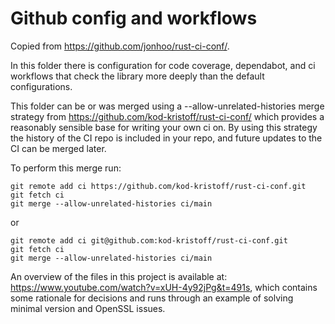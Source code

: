 # Github config and workflows

Copied from <https://github.com/jonhoo/rust-ci-conf/>.

In this folder there is configuration for code coverage, dependabot, and ci
workflows that check the library more deeply than the default configurations.

This folder can be or was merged using a --allow-unrelated-histories merge
strategy from <https://github.com/kod-kristoff/rust-ci-conf/> which provides a
reasonably sensible base for writing your own ci on. By using this strategy
the history of the CI repo is included in your repo, and future updates to
the CI can be merged later.

To perform this merge run:

```shell
git remote add ci https://github.com/kod-kristoff/rust-ci-conf.git
git fetch ci
git merge --allow-unrelated-histories ci/main
```

or

```shell
git remote add ci git@github.com:kod-kristoff/rust-ci-conf.git
git fetch ci
git merge --allow-unrelated-histories ci/main
```

An overview of the files in this project is available at:
<https://www.youtube.com/watch?v=xUH-4y92jPg&t=491s>, which contains some
rationale for decisions and runs through an example of solving minimal version
and OpenSSL issues.
